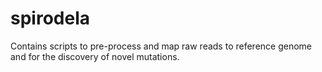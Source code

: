 # spirodela
 Contains scripts to pre-process and map raw reads to reference genome and for the discovery of novel mutations.

